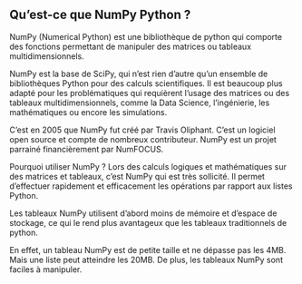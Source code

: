 
## Qu’est-ce que NumPy Python ?

NumPy (Numerical Python) est une bibliothèque de python qui comporte des fonctions permettant de manipuler des matrices ou tableaux multidimensionnels.

NumPy est la base de SciPy, qui n’est rien d’autre qu’un ensemble de bibliothèques Python pour des calculs scientifiques. Il est beaucoup plus adapté pour les problématiques qui requièrent l’usage des matrices ou des tableaux multidimensionnels, comme la Data Science, l’ingénierie, les mathématiques ou encore les simulations.

C’est en 2005 que NumPy fut créé par Travis Oliphant. C’est un logiciel open source et compte de nombreux contributeur. NumPy est un projet parrainé financièrement par NumFOCUS.

Pourquoi utiliser NumPy ?
Lors des calculs logiques et mathématiques sur des matrices et tableaux, c’est NumPy qui est très sollicité. Il permet d’effectuer rapidement et efficacement les opérations par rapport aux listes Python.

Les tableaux NumPy utilisent d’abord moins de mémoire et d’espace de stockage, ce qui le rend plus avantageux que les tableaux traditionnels de python.

En effet, un tableau NumPy est de petite taille et ne dépasse pas les 4MB. Mais une liste peut atteindre les 20MB. De plus, les tableaux NumPy sont faciles à manipuler.
